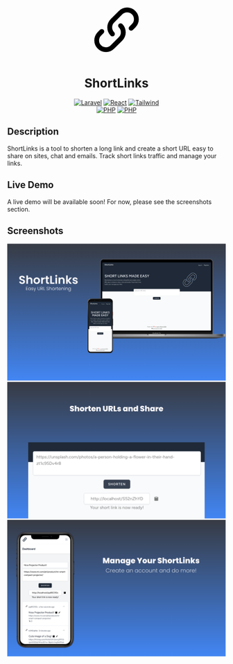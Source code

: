 <p align="center">
<svg width="128px" height="128px" viewBox="0 0 24 24" fill="none" xmlns="http://www.w3.org/2000/svg"><path fill-rule="evenodd" clip-rule="evenodd" d="M10.975 14.51a1.05 1.05 0 0 0 0-1.485 2.95 2.95 0 0 1 0-4.172l3.536-3.535a2.95 2.95 0 1 1 4.172 4.172l-1.093 1.092a1.05 1.05 0 0 0 1.485 1.485l1.093-1.092a5.05 5.05 0 0 0-7.142-7.142L9.49 7.368a5.05 5.05 0 0 0 0 7.142c.41.41 1.075.41 1.485 0zm2.05-5.02a1.05 1.05 0 0 0 0 1.485 2.95 2.95 0 0 1 0 4.172l-3.5 3.5a2.95 2.95 0 1 1-4.171-4.172l1.025-1.025a1.05 1.05 0 0 0-1.485-1.485L3.87 12.99a5.05 5.05 0 0 0 7.142 7.142l3.5-3.5a5.05 5.05 0 0 0 0-7.142 1.05 1.05 0 0 0-1.485 0z" fill="#000000"/></svg>
</p>
<h1 align=center>ShortLinks</h1>

<div align="center">
<a href="https://laravel.com"><img src="https://img.shields.io/badge/laravel-%23FF2D20.svg?style=for-the-badge&logo=laravel&logoColor=white" alt="Laravel"></a>
<a href="https://react.dev"><img src="https://shields.io/badge/react-black?logo=react&style=for-the-badge" alt="React"></a>
<a href="https://tailwindcss.com"><img src="https://img.shields.io/badge/Tailwind_CSS-grey?style=for-the-badge&logo=tailwind-css&logoColor=38B2AC" alt="Tailwind"></a>
</div>
<div align="center">
<a href="https://www.php.net"><img src="https://img.shields.io/badge/php-%23777BB4.svg?style=for-the-badge&logo=php&logoColor=white" alt="PHP"></a>
<a href="https://www.typescriptlang.org"><img src="https://img.shields.io/badge/typescript-%23007ACC.svg?style=for-the-badge&logo=typescript&logoColor=white" alt="PHP"></a>
</div>

## Description

ShortLinks is a tool to shorten a long link and create a short URL easy to share on sites, chat and emails. Track short links traffic and manage your links.

## Live Demo

A live demo will be available soon! For now, please see the screenshots section.

## Screenshots

![ShortLinks](docs/images/shortlinks-main.png)
![ShortLinks - Core Functionality 1](docs/images/shortlinks-f1.png)
![ShortLinks - Core Functionality 2](docs/images/shortlinks-f2.png)
